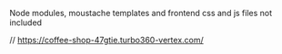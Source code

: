 Node modules, moustache templates and frontend css and js files not included

// https://coffee-shop-47gtie.turbo360-vertex.com/

